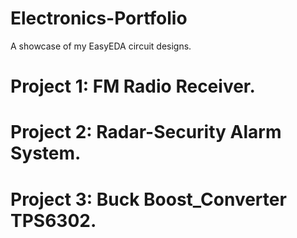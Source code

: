 # Electronics-Portfolio
A showcase of my EasyEDA circuit designs.
# Project 1: FM Radio Receiver.

# Project 2: Radar-Security Alarm System.

# Project 3: Buck Boost_Converter TPS6302.
